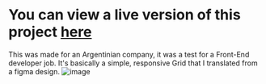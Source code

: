 # You can view a live version of this project [here](https://ginossimplegriddemo.netlify.app)
This was made for an Argentinian company, it was a test for a Front-End developer job. It's basically a simple, responsive Grid that I translated from a figma design.
![image](https://user-images.githubusercontent.com/104650963/193335413-f304ea30-2a2c-4f2a-a45a-47ecb9834151.png)

